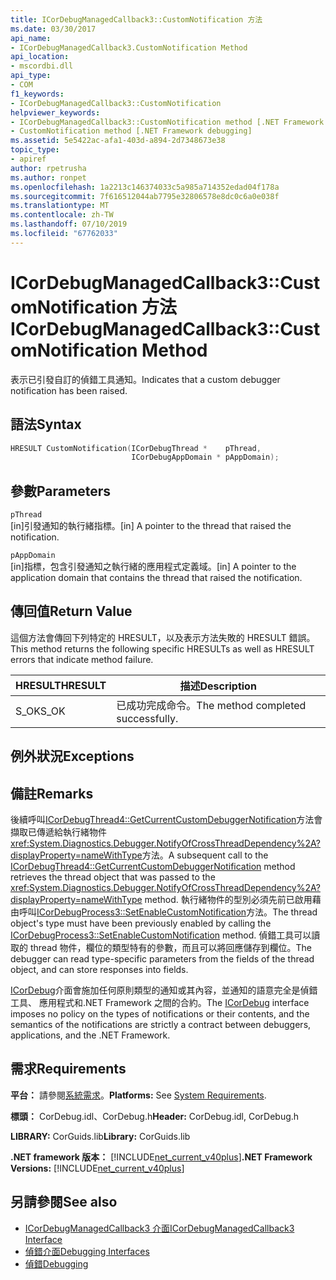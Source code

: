 ```yaml
---
title: ICorDebugManagedCallback3::CustomNotification 方法
ms.date: 03/30/2017
api_name:
- ICorDebugManagedCallback3.CustomNotification Method
api_location:
- mscordbi.dll
api_type:
- COM
f1_keywords:
- ICorDebugManagedCallback3::CustomNotification
helpviewer_keywords:
- ICorDebugManagedCallback3::CustomNotification method [.NET Framework debugging]
- CustomNotification method [.NET Framework debugging]
ms.assetid: 5e5422ac-afa1-403d-a894-2d7348673e38
topic_type:
- apiref
author: rpetrusha
ms.author: ronpet
ms.openlocfilehash: 1a2213c146374033c5a985a714352edad04f178a
ms.sourcegitcommit: 7f616512044ab7795e32806578e8dc0c6a0e038f
ms.translationtype: MT
ms.contentlocale: zh-TW
ms.lasthandoff: 07/10/2019
ms.locfileid: "67762033"
---
```

# <a name="icordebugmanagedcallback3customnotification-method"></a><span data-ttu-id="51030-102">ICorDebugManagedCallback3::CustomNotification 方法</span><span class="sxs-lookup"><span data-stu-id="51030-102">ICorDebugManagedCallback3::CustomNotification Method</span></span>
<span data-ttu-id="51030-103">表示已引發自訂的偵錯工具通知。</span><span class="sxs-lookup"><span data-stu-id="51030-103">Indicates that a custom debugger notification has been raised.</span></span>  
  
## <a name="syntax"></a><span data-ttu-id="51030-104">語法</span><span class="sxs-lookup"><span data-stu-id="51030-104">Syntax</span></span>  
  
```cpp  
HRESULT CustomNotification(ICorDebugThread *    pThread,  
                           ICorDebugAppDomain * pAppDomain);  
```  
  
## <a name="parameters"></a><span data-ttu-id="51030-105">參數</span><span class="sxs-lookup"><span data-stu-id="51030-105">Parameters</span></span>  
 `pThread`  
 <span data-ttu-id="51030-106">[in]引發通知的執行緒指標。</span><span class="sxs-lookup"><span data-stu-id="51030-106">[in] A pointer to the thread that raised the notification.</span></span>  
  
 `pAppDomain`  
 <span data-ttu-id="51030-107">[in]指標，包含引發通知之執行緒的應用程式定義域。</span><span class="sxs-lookup"><span data-stu-id="51030-107">[in] A pointer to the application domain that contains the thread that raised the notification.</span></span>  
  
## <a name="return-value"></a><span data-ttu-id="51030-108">傳回值</span><span class="sxs-lookup"><span data-stu-id="51030-108">Return Value</span></span>  
 <span data-ttu-id="51030-109">這個方法會傳回下列特定的 HRESULT，以及表示方法失敗的 HRESULT 錯誤。</span><span class="sxs-lookup"><span data-stu-id="51030-109">This method returns the following specific HRESULTs as well as HRESULT errors that indicate method failure.</span></span>  
  
|<span data-ttu-id="51030-110">HRESULT</span><span class="sxs-lookup"><span data-stu-id="51030-110">HRESULT</span></span>|<span data-ttu-id="51030-111">描述</span><span class="sxs-lookup"><span data-stu-id="51030-111">Description</span></span>|  
|-------------|-----------------|  
|<span data-ttu-id="51030-112">S_OK</span><span class="sxs-lookup"><span data-stu-id="51030-112">S_OK</span></span>|<span data-ttu-id="51030-113">已成功完成命令。</span><span class="sxs-lookup"><span data-stu-id="51030-113">The method completed successfully.</span></span>|  
  
## <a name="exceptions"></a><span data-ttu-id="51030-114">例外狀況</span><span class="sxs-lookup"><span data-stu-id="51030-114">Exceptions</span></span>  
  
## <a name="remarks"></a><span data-ttu-id="51030-115">備註</span><span class="sxs-lookup"><span data-stu-id="51030-115">Remarks</span></span>  
 <span data-ttu-id="51030-116">後續呼叫[ICorDebugThread4::GetCurrentCustomDebuggerNotification](../../../../docs/framework/unmanaged-api/debugging/icordebugthread4-getcurrentcustomdebuggernotification-method.md)方法會擷取已傳遞給執行緒物件<xref:System.Diagnostics.Debugger.NotifyOfCrossThreadDependency%2A?displayProperty=nameWithType>方法。</span><span class="sxs-lookup"><span data-stu-id="51030-116">A subsequent call to the [ICorDebugThread4::GetCurrentCustomDebuggerNotification](../../../../docs/framework/unmanaged-api/debugging/icordebugthread4-getcurrentcustomdebuggernotification-method.md) method retrieves the thread object that was passed to the <xref:System.Diagnostics.Debugger.NotifyOfCrossThreadDependency%2A?displayProperty=nameWithType> method.</span></span> <span data-ttu-id="51030-117">執行緒物件的型別必須先前已啟用藉由呼叫[ICorDebugProcess3::SetEnableCustomNotification](../../../../docs/framework/unmanaged-api/debugging/icordebugprocess3-setenablecustomnotification-method.md)方法。</span><span class="sxs-lookup"><span data-stu-id="51030-117">The thread object's type must have been previously enabled by calling the [ICorDebugProcess3::SetEnableCustomNotification](../../../../docs/framework/unmanaged-api/debugging/icordebugprocess3-setenablecustomnotification-method.md) method.</span></span> <span data-ttu-id="51030-118">偵錯工具可以讀取的 thread 物件，欄位的類型特有的參數，而且可以將回應儲存到欄位。</span><span class="sxs-lookup"><span data-stu-id="51030-118">The debugger can read type-specific parameters from the fields of the thread object, and can store responses into fields.</span></span>  
  
 <span data-ttu-id="51030-119">[ICorDebug](../../../../docs/framework/unmanaged-api/debugging/icordebug-interface.md)介面會施加任何原則類型的通知或其內容，並通知的語意完全是偵錯工具、 應用程式和.NET Framework 之間的合約。</span><span class="sxs-lookup"><span data-stu-id="51030-119">The [ICorDebug](../../../../docs/framework/unmanaged-api/debugging/icordebug-interface.md) interface imposes no policy on the types of notifications or their contents, and the semantics of the notifications are strictly a contract between debuggers, applications, and the .NET Framework.</span></span>  
  
## <a name="requirements"></a><span data-ttu-id="51030-120">需求</span><span class="sxs-lookup"><span data-stu-id="51030-120">Requirements</span></span>  
 <span data-ttu-id="51030-121">**平台：** 請參閱[系統需求](../../../../docs/framework/get-started/system-requirements.md)。</span><span class="sxs-lookup"><span data-stu-id="51030-121">**Platforms:** See [System Requirements](../../../../docs/framework/get-started/system-requirements.md).</span></span>  
  
 <span data-ttu-id="51030-122">**標頭：** CorDebug.idl、CorDebug.h</span><span class="sxs-lookup"><span data-stu-id="51030-122">**Header:** CorDebug.idl, CorDebug.h</span></span>  
  
 <span data-ttu-id="51030-123">**LIBRARY:** CorGuids.lib</span><span class="sxs-lookup"><span data-stu-id="51030-123">**Library:** CorGuids.lib</span></span>  
  
 <span data-ttu-id="51030-124">**.NET framework 版本：** [!INCLUDE[net_current_v40plus](../../../../includes/net-current-v40plus-md.md)]</span><span class="sxs-lookup"><span data-stu-id="51030-124">**.NET Framework Versions:** [!INCLUDE[net_current_v40plus](../../../../includes/net-current-v40plus-md.md)]</span></span>  
  
## <a name="see-also"></a><span data-ttu-id="51030-125">另請參閱</span><span class="sxs-lookup"><span data-stu-id="51030-125">See also</span></span>

- [<span data-ttu-id="51030-126">ICorDebugManagedCallback3 介面</span><span class="sxs-lookup"><span data-stu-id="51030-126">ICorDebugManagedCallback3 Interface</span></span>](../../../../docs/framework/unmanaged-api/debugging/icordebugmanagedcallback3-interface.md)
- [<span data-ttu-id="51030-127">偵錯介面</span><span class="sxs-lookup"><span data-stu-id="51030-127">Debugging Interfaces</span></span>](../../../../docs/framework/unmanaged-api/debugging/debugging-interfaces.md)
- [<span data-ttu-id="51030-128">偵錯</span><span class="sxs-lookup"><span data-stu-id="51030-128">Debugging</span></span>](../../../../docs/framework/unmanaged-api/debugging/index.md)
